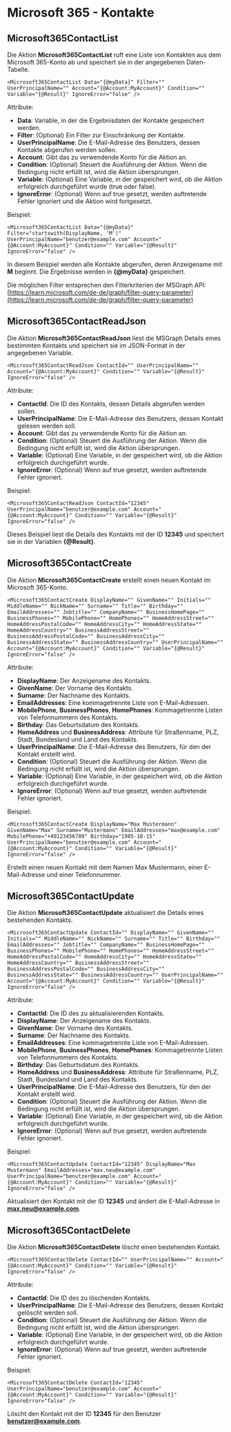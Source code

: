 # Microsoft 365 - Kontakte
Microsoft365ContactList
-----------------------

Die Aktion **Microsoft365ContactList** ruft eine Liste von Kontakten aus dem Microsoft 365-Konto ab und speichert sie in der angegebenen Daten-Tabelle.

```text-x-trilium-auto
<Microsoft365ContactList Data="{@myData}" Filter="" UserPrincipalName="" Account="{@Account:MyAccount}" Condition="" Variable="{@Result}" IgnoreError="false" />
```

Attribute:

*   **Data**: Variable, in der die Ergebnisdaten der Kontakte gespeichert werden.
*   **Filter**: (Optional) Ein Filter zur Einschränkung der Kontakte.
*   **UserPrincipalName**: Die E-Mail-Adresse des Benutzers, dessen Kontakte abgerufen werden sollen.
*   **Account**: Gibt das zu verwendende Konto für die Aktion an.
*   **Condition**: (Optional) Steuert die Ausführung der Aktion. Wenn die Bedingung nicht erfüllt ist, wird die Aktion übersprungen.
*   **Variable**: (Optional) Eine Variable, in der gespeichert wird, ob die Aktion erfolgreich durchgeführt wurde (true oder false).
*   **IgnoreError**: (Optional) Wenn auf true gesetzt, werden auftretende Fehler ignoriert und die Aktion wird fortgesetzt.

Beispiel:

```text-x-trilium-auto
<Microsoft365ContactList Data="{@myData}" Filter="startswith(DisplayName, 'M')" UserPrincipalName="benutzer@example.com" Account="{@Account:MyAccount}" Condition="" Variable="{@Result}" IgnoreError="false" />
```

In diesem Beispiel werden alle Kontakte abgerufen, deren Anzeigename mit **M** beginnt. Die Ergebnisse werden in **{@myData}** gespeichert.

Die möglichen Filter entsprechen den Filterkriterien der MSGraph API: [https://learn.microsoft.com/de-de/graph/filter-query-parameter](https://learn.microsoft.com/de-de/graph/filter-query-parameter)

Microsoft365ContactReadJson
---------------------------

Die Aktion **Microsoft365ContactReadJson** liest die MSGraph Details eines bestimmten Kontakts und speichert sie im JSON-Format in der angegebenen Variable.

```text-x-trilium-auto
<Microsoft365ContactReadJson ContactId="" UserPrincipalName="" Account="{@Account:MyAccount}" Condition="" Variable="{@Result}" IgnoreError="false" />
```

Attribute:

*   **ContactId**: Die ID des Kontakts, dessen Details abgerufen werden sollen.
*   **UserPrincipalName**: Die E-Mail-Adresse des Benutzers, dessen Kontakt gelesen werden soll.
*   **Account**: Gibt das zu verwendende Konto für die Aktion an.
*   **Condition**: (Optional) Steuert die Ausführung der Aktion. Wenn die Bedingung nicht erfüllt ist, wird die Aktion übersprungen.
*   **Variable**: (Optional) Eine Variable, in der gespeichert wird, ob die Aktion erfolgreich durchgeführt wurde.
*   **IgnoreError**: (Optional) Wenn auf true gesetzt, werden auftretende Fehler ignoriert.

Beispiel:

```text-x-trilium-auto
<Microsoft365ContactReadJson ContactId="12345" UserPrincipalName="benutzer@example.com" Account="{@Account:MyAccount}" Condition="" Variable="{@Result}" IgnoreError="false" />
```

Dieses Beispiel liest die Details des Kontakts mit der ID **12345** und speichert sie in der Variablen **{@Result}**.

Microsoft365ContactCreate
-------------------------

Die Aktion **Microsoft365ContactCreate** erstellt einen neuen Kontakt im Microsoft 365-Konto.

```text-x-trilium-auto
<Microsoft365ContactCreate DisplayName="" GivenName="" Initials="" MiddleName="" NickName="" Surname="" Title="" Birthday="" EmailAddresses="" Jobtitle="" CompanyName="" BusinessHomePage="" BusinessPhones="" MobilePhone="" HomePhones="" HomeAddressStreet="" HomeAddressPostalCode="" HomeAddressCity="" HomeAddressState="" HomeAddressCountry="" BusinessAddressStreet="" BusinessAddressPostalCode="" BusinessAddressCity="" BusinessAddressState="" BusinessAddressCountry="" UserPrincipalName="" Account="{@Account:MyAccount}" Condition="" Variable="{@Result}" IgnoreError="false" />
```

Attribute:

*   **DisplayName**: Der Anzeigename des Kontakts.
*   **GivenName**: Der Vorname des Kontakts.
*   **Surname**: Der Nachname des Kontakts.
*   **EmailAddresses**: Eine kommagetrennte Liste von E-Mail-Adressen.
*   **MobilePhone**, **BusinessPhones**, **HomePhones**: Kommagetrennte Listen von Telefonnummern des Kontakts.
*   **Birthday**: Das Geburtsdatum des Kontakts.
*   **HomeAddress** und **BusinessAddress**: Attribute für Straßenname, PLZ, Stadt, Bundesland und Land des Kontakts.
*   **UserPrincipalName**: Die E-Mail-Adresse des Benutzers, für den der Kontakt erstellt wird.
*   **Condition**: (Optional) Steuert die Ausführung der Aktion. Wenn die Bedingung nicht erfüllt ist, wird die Aktion übersprungen.
*   **Variable**: (Optional) Eine Variable, in der gespeichert wird, ob die Aktion erfolgreich durchgeführt wurde.
*   **IgnoreError**: (Optional) Wenn auf true gesetzt, werden auftretende Fehler ignoriert.

Beispiel:

```text-x-trilium-auto
<Microsoft365ContactCreate DisplayName="Max Mustermann" GivenName="Max" Surname="Mustermann" EmailAddresses="max@example.com" MobilePhone="+49123456789" Birthday="1985-10-15" UserPrincipalName="benutzer@example.com" Account="{@Account:MyAccount}" Condition="" Variable="{@Result}" IgnoreError="false" />
```

Erstellt einen neuen Kontakt mit dem Namen Max Mustermann, einer E-Mail-Adresse und einer Telefonnummer.

Microsoft365ContactUpdate
-------------------------

Die Aktion **Microsoft365ContactUpdate** aktualisiert die Details eines bestehenden Kontakts.

```text-x-trilium-auto
<Microsoft365ContactUpdate ContactId="" DisplayName="" GivenName="" Initials="" MiddleName="" NickName="" Surname="" Title="" Birthday="" EmailAddresses="" Jobtitle="" CompanyName="" BusinessHomePage="" BusinessPhones="" MobilePhone="" HomePhones="" HomeAddressStreet="" HomeAddressPostalCode="" HomeAddressCity="" HomeAddressState="" HomeAddressCountry="" BusinessAddressStreet="" BusinessAddressPostalCode="" BusinessAddressCity="" BusinessAddressState="" BusinessAddressCountry="" UserPrincipalName="" Account="{@Account:MyAccount}" Condition="" Variable="{@Result}" IgnoreError="false" />
```

Attribute:

*   **ContactId**: Die ID des zu aktualisierenden Kontakts.
*   **DisplayName**: Der Anzeigename des Kontakts.
*   **GivenName**: Der Vorname des Kontakts.
*   **Surname**: Der Nachname des Kontakts.
*   **EmailAddresses**: Eine kommagetrennte Liste von E-Mail-Adressen.
*   **MobilePhone**, **BusinessPhones**, **HomePhones**: Kommagetrennte Listen von Telefonnummern des Kontakts.
*   **Birthday**: Das Geburtsdatum des Kontakts.
*   **HomeAddress** und **BusinessAddress**: Attribute für Straßenname, PLZ, Stadt, Bundesland und Land des Kontakts.
*   **UserPrincipalName**: Die E-Mail-Adresse des Benutzers, für den der Kontakt erstellt wird.
*   **Condition**: (Optional) Steuert die Ausführung der Aktion. Wenn die Bedingung nicht erfüllt ist, wird die Aktion übersprungen.
*   **Variable**: (Optional) Eine Variable, in der gespeichert wird, ob die Aktion erfolgreich durchgeführt wurde.
*   **IgnoreError**: (Optional) Wenn auf true gesetzt, werden auftretende Fehler ignoriert.

Beispiel:

```text-x-trilium-auto
<Microsoft365ContactUpdate ContactId="12345" DisplayName="Max Mustermann" EmailAddresses="max.neu@example.com" UserPrincipalName="benutzer@example.com" Account="{@Account:MyAccount}" Condition="" Variable="{@Result}" IgnoreError="false" />
```

Aktualisiert den Kontakt mit der ID **12345** und ändert die E-Mail-Adresse in **max.neu@example.com**.

Microsoft365ContactDelete
-------------------------

Die Aktion **Microsoft365ContactDelete** löscht einen bestehenden Kontakt.

```text-x-trilium-auto
<Microsoft365ContactDelete ContactId="" UserPrincipalName="" Account="{@Account:MyAccount}" Condition="" Variable="{@Result}" IgnoreError="false" />
```

Attribute:

*   **ContactId**: Die ID des zu löschenden Kontakts.
*   **UserPrincipalName**: Die E-Mail-Adresse des Benutzers, dessen Kontakt gelöscht werden soll.
*   **Condition**: (Optional) Steuert die Ausführung der Aktion. Wenn die Bedingung nicht erfüllt ist, wird die Aktion übersprungen.
*   **Variable**: (Optional) Eine Variable, in der gespeichert wird, ob die Aktion erfolgreich durchgeführt wurde.
*   **IgnoreError**: (Optional) Wenn auf true gesetzt, werden auftretende Fehler ignoriert.

Beispiel:

```text-x-trilium-auto
<Microsoft365ContactDelete ContactId="12345" UserPrincipalName="benutzer@example.com" Account="{@Account:MyAccount}" Condition="" Variable="{@Result}" IgnoreError="false" />
```

Löscht den Kontakt mit der ID **12345** für den Benutzer **benutzer@example.com**.